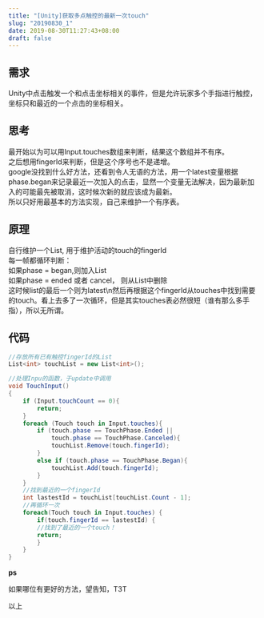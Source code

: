 ```yaml
---
title: "[Unity]获取多点触控的最新一次touch"
slug: "20190830_1"
date: 2019-08-30T11:27:43+08:00
draft: false
---
```


## 需求

Unity中点击触发一个和点击坐标相关的事件，但是允许玩家多个手指进行触控，坐标只和最近的一个点击的坐标相关。 

<!--more-->

## 思考

最开始以为可以用Input.touches数组来判断，结果这个数组并不有序。    
之后想用fingerId来判断，但是这个序号也不是递增。  
google没找到什么好方法，还看到令人无语的方法，用一个latest变量根据phase.began来记录最近一次加入的点击，显然一个变量无法解决，因为最新加入的可能最先被取消，这时候次新的就应该成为最新。  
所以只好用最基本的方法实现，自己来维护一个有序表。

## 原理

自行维护一个List, 用于维护活动的touch的fingerId  
每一帧都循环判断：  
如果phase = began,则加入List  
如果phase = ended 或者 cancel， 则从List中删除  
这时候list的最后一个则为latest\n然后再根据这个fingerId从touches中找到需要的touch。看上去多了一次循环，但是其实touches表必然很短（谁有那么多手指），所以无所谓。

## 代码

```csharp
//存放所有已有触控fingerId的List
List<int> touchList = new List<int>();

//处理Inpu的函数，于update中调用
void TouchInput()
{
    if (Input.touchCount == 0){
        return;
    }
    foreach (Touch touch in Input.touches){
        if (touch.phase == TouchPhase.Ended || 
            touch.phase == TouchPhase.Canceled){ 
            touchList.Remove(touch.fingerId);
        }        
        else if (touch.phase == TouchPhase.Began){
            touchList.Add(touch.fingerId);
        }
    }
    //找到最近的一个fingerId
    int lastestId = touchList[touchList.Count - 1];
    //再循环一次
    foreach(Touch touch in Input.touches) {
        if(touch.fingerId == lastestId) {
        //找到了最近的一个touch！
        return;
        }
    }
}

``` 
**ps**

如果哪位有更好的方法，望告知，T3T  

以上